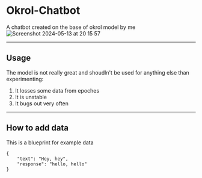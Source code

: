 # Okrol-Chatbot
A chatbot created on the base of okrol model by me
![Screenshot 2024-05-13 at 20 15 57](https://github.com/Okerew/Okrol-Chatbot/assets/93822247/d3e1240c-0d7f-4114-8cce-5fefd05d0bb2)
______________________
Usage
-------------------
The model is not really great and shoudln't be used for anything else than experimenting:
1. It losses some data from epoches
2. It is unstable
3. It bugs out very often
_____________________
How to add data
-------------------
This is a blueprint for example data
```
{
    "text": "Hey, hey",
    "response": "hello, hello"
}
```

